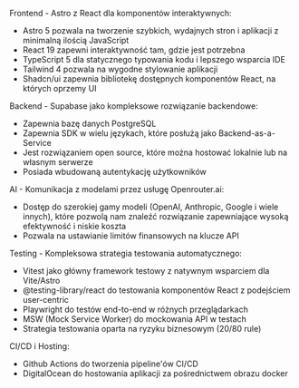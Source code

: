 Frontend - Astro z React dla komponentów interaktywnych:

- Astro 5 pozwala na tworzenie szybkich, wydajnych stron i aplikacji z minimalną ilością JavaScript
- React 19 zapewni interaktywność tam, gdzie jest potrzebna
- TypeScript 5 dla statycznego typowania kodu i lepszego wsparcia IDE
- Tailwind 4 pozwala na wygodne stylowanie aplikacji
- Shadcn/ui zapewnia bibliotekę dostępnych komponentów React, na których oprzemy UI

Backend - Supabase jako kompleksowe rozwiązanie backendowe:

- Zapewnia bazę danych PostgreSQL
- Zapewnia SDK w wielu językach, które posłużą jako Backend-as-a-Service
- Jest rozwiązaniem open source, które można hostować lokalnie lub na własnym serwerze
- Posiada wbudowaną autentykację użytkowników

AI - Komunikacja z modelami przez usługę Openrouter.ai:

- Dostęp do szerokiej gamy modeli (OpenAI, Anthropic, Google i wiele innych), które pozwolą nam znaleźć rozwiązanie zapewniające wysoką efektywność i niskie koszta
- Pozwala na ustawianie limitów finansowych na klucze API

Testing - Kompleksowa strategia testowania automatycznego:

- Vitest jako główny framework testowy z natywnym wsparciem dla Vite/Astro
- @testing-library/react do testowania komponentów React z podejściem user-centric
- Playwright do testów end-to-end w różnych przeglądarkach
- MSW (Mock Service Worker) do mockowania API w testach
- Strategia testowania oparta na ryzyku biznesowym (20/80 rule)

CI/CD i Hosting:

- Github Actions do tworzenia pipeline'ów CI/CD
- DigitalOcean do hostowania aplikacji za pośrednictwem obrazu docker

